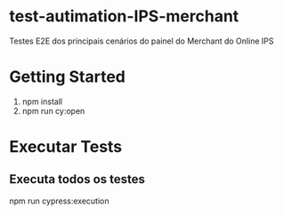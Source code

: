 # test-autimation-IPS-merchant
Testes E2E dos principais cenários do painel do Merchant do Online IPS 

# Getting Started
1. npm install
2. npm run cy:open

# Executar Tests
## Executa todos os testes 
npm run cypress:execution
